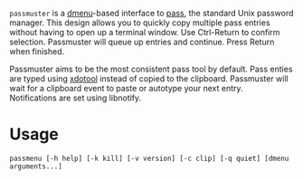 `passmuster` is a [dmenu][]-based interface to [pass][], the standard Unix
password manager.  This design allows you to quickly copy multiple pass 
entries without having to open up a terminal window.  Use Ctrl-Return to 
confirm selection.  Passmuster will queue up entries and continue. Press 
Return when finished. 

Passmuster aims to be the most consistent pass tool by default. Pass enties
are typed using [xdotool][] instead of copied to the clipboard.  Passmuster 
will wait for a clipboard event to paste or autotype your next entry.  
Notifications are set using libnotify.


# Usage

    passmenu [-h help] [-k kill] [-v version] [-c clip] [-q quiet] [dmenu arguments...]

[dmenu]: http://tools.suckless.org/dmenu/
[xdotool]: http://www.semicomplete.com/projects/xdotool/
[pass]: http://www.zx2c4.com/projects/password-store/
